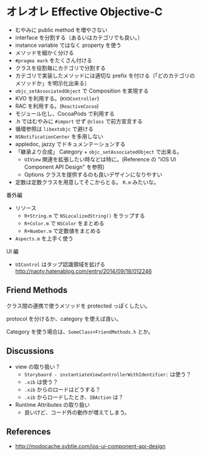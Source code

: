 オレオレ Effective Objective-C
===

- むやみに public method を増やさない
- interface を分割する（あるいはカテゴリでも良い。）
- instance variable ではなく property を使う
- メソッドを細かく分ける
- `#pragma mark` をたくさん付ける
- クラスを役割毎にカテゴリで分割する
- カテゴリで実装したメソッドには適切な prefix を付ける（「どのカテゴリのメソッドか」を明示化出来る）
- `objc_setAssociatedObject` で Composition を実現する
- KVO を利用する。(`KVOController`)
- RAC を利用する。(`ReactiveCocoa`)
- モジュール化し、CocoaPods で利用する
- .h ではむやみに `#import` せず `@class` で前方宣言する
- 循環参照は `libextobjc` で避ける
- `NSNotificationCenter` を多用しない
- appledoc, jazzy でドキュメンテーションする
- 「継承より合成」 Category + `objc_setAssociatedObject` で出来る。
  * `UIView` 関連を拡張したい時などは特に。(Reference の "iOS UI Component API Design" を参照)
  * Options クラスを提供するのも良いデザインになりやすい
- 定数は定数クラスを用意してそこからとる。 `R.m` みたいな。

番外編

- リソース
  - `R+String.m` で `NSLocalizedString()` をラップする
  - `R+Color.m` で `NSColor` をまとめる
  - `R+Number.m` で定数値をまとめる
- `Aspects.m` を上手く使う

UI 編

- `UIControl` はタップ認識領域を拡げる http://naoty.hatenablog.com/entry/2014/09/18/012246

Friend Methods
---

クラス間の連携で使うメソッドを protected っぽくしたい。

protocol を分けるか、category を使えば良い。

Category を使う場合は、`SomeClass+FriendMethods.h` とか。

Discussions
---

- view の取り扱い？
  * `Storybaord - instantiateViewControllerWithIdentifier:` は使う？
  * `.xib` は使う？
  * `.xib` からのロードはどうする？
  * `.xib` からロードしたとき、`IBAction` は？
- Runtime Attributes の取り扱い
  * 良いけど、コード外の動作が増えてしまう。

References
---

- http://modocache.svbtle.com/ios-ui-component-api-design
